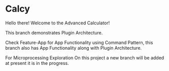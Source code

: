 # Calcy
Hello there! Welcome to the Advanced Calculator!

This branch demonstrates Plugin Architecture.

Check Feature-App for App Functionality using Command Pattern, this branch also has App Functionality along with Plugin Architecture. 

For Microprocessing Exploration On this project a new branch will be added at present it is in the progress.
